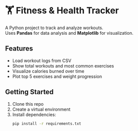 # 🏋️ Fitness & Health Tracker

A Python project to track and analyze workouts.  
Uses **Pandas** for data analysis and **Matplotlib** for visualization.

## Features
- Load workout logs from CSV
- Show total workouts and most common exercises
- Visualize calories burned over time
- Plot top 5 exercises and weight progression

## Getting Started
1. Clone this repo
2. Create a virtual environment
3. Install dependencies:
   ```bash
   pip install -r requirements.txt
